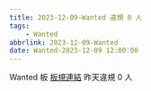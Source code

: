 ```yaml
---
title: 2023-12-09-Wanted 違規 0 人
tags:
    - Wanted
abbrlink: 2023-12-09-Wanted
date: Wanted-2023-12-09 12:00:00
---
```

Wanted 板 [板規連結](https://www.ptt.cc/bbs/Wanted/M.1608829773.A.D3B.html)
昨天違規 0 人
